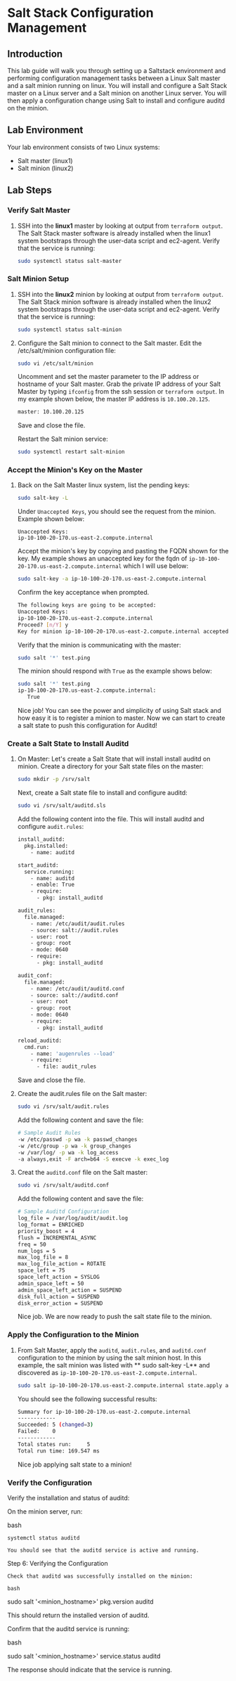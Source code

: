 # Salt Stack Configuration Management
## Introduction

This lab guide will walk you through setting up a Saltstack environment and performing configuration management tasks between a Linux Salt master and a salt minion running on linux.  You will install and configure a Salt Stack master on a Linux server and a Salt minion on another Linux server. You will then apply a configuration change using Salt to install and configure auditd on the minion.


## Lab Environment
Your lab environment consists of two Linux systems:

- Salt master (linux1)
- Salt minion (linux2)

## Lab Steps

### Verify Salt Master

1. SSH into the **linux1** master by looking at output from ```terraform output```.  The Salt Stack master software is already installed when the linux1 system bootstraps through the user-data script and ec2-agent.  Verify that the service is running:
   
   ```bash
   sudo systemctl status salt-master
   ``` 

### Salt Minion Setup

1. SSH into the **linux2** minion by looking at output from ```terraform output```.  The Salt Stack minion software is already installed when the linux2 system bootstraps through the user-data script and ec2-agent.  Verify that the service is running:

   ```bash
   sudo systemctl status salt-minion
   ```

2. Configure the Salt minion to connect to the Salt master.  Edit the /etc/salt/minion configuration file:

   ```bash
   sudo vi /etc/salt/minion
   ```

   Uncomment and set the master parameter to the IP address or hostname of your Salt master.  Grab the private IP address of your Salt Master by typing ```ifconfig``` from the ssh session or ```terraform output```.  In my example shown below, the master IP address is ```10.100.20.125```.

   ```bash
   master: 10.100.20.125
   ```

   Save and close the file.

   Restart the Salt minion service:
   ```bash
   sudo systemctl restart salt-minion
   ```

### Accept the Minion's Key on the Master

1. Back on the Salt Master linux system, list the pending keys:
   ```bash
   sudo salt-key -L
   ```

   Under ```Unaccepted Keys```, you should see the request from the minion.  Example shown below:
   ```
   Unaccepted Keys:
   ip-10-100-20-170.us-east-2.compute.internal
   ```

   Accept the minion's key by copying and pasting the FQDN shown for the key.  My example shows an unaccepted key for the fqdn of ```ip-10-100-20-170.us-east-2.compute.internal``` which I will use below:
   ```bash
   sudo salt-key -a ip-10-100-20-170.us-east-2.compute.internal
   ```

   Confirm the key acceptance when prompted.
   ```bash
   The following keys are going to be accepted:
   Unaccepted Keys:
   ip-10-100-20-170.us-east-2.compute.internal
   Proceed? [n/Y] y
   Key for minion ip-10-100-20-170.us-east-2.compute.internal accepted.
   ```

   Verify that the minion is communicating with the master:
   ```bash
   sudo salt '*' test.ping
   ```

   The minion should respond with ```True``` as the example shows below:
   ```bash
   sudo salt '*' test.ping
   ip-10-100-20-170.us-east-2.compute.internal:
      True
   ```

   Nice job!  You can see the power and simplicity of using Salt stack and how easy it is to register a minion to master.  Now we can start to create a salt state to push this configuration for Auditd!

### Create a Salt State to Install Auditd

1. On Master: Let's create a Salt State that will install install auditd on minion.  Create a directory for your Salt state files on the master:
   ```bash
   sudo mkdir -p /srv/salt
   ```

   Next, create a Salt state file to install and configure auditd:
   ```bash
   sudo vi /srv/salt/auditd.sls
   ```

   Add the following content into the file.  This will install auditd and configure ```audit.rules```:
   ```bash
   install_auditd:
     pkg.installed:
       - name: auditd

   start_auditd:
     service.running:
       - name: auditd
       - enable: True
       - require:
         - pkg: install_auditd

   audit_rules:
     file.managed:
       - name: /etc/audit/audit.rules
       - source: salt://audit.rules
       - user: root
       - group: root
       - mode: 0640
       - require:
         - pkg: install_auditd

   audit_conf:
     file.managed:
       - name: /etc/audit/auditd.conf
       - source: salt://auditd.conf
       - user: root
       - group: root
       - mode: 0640
       - require:
         - pkg: install_auditd

   reload_auditd:
     cmd.run:
       - name: 'augenrules --load'
       - require:
         - file: audit_rules
   ```
   
   Save and close the file.

2. Create the audit.rules file on the Salt master:
   ```bash
   sudo vi /srv/salt/audit.rules
   ```

   Add the following content and save the file:
   ```bash
   # Sample Audit Rules
   -w /etc/passwd -p wa -k passwd_changes
   -w /etc/group -p wa -k group_changes
   -w /var/log/ -p wa -k log_access
   -a always,exit -F arch=b64 -S execve -k exec_log
   ```

3. Creat the ```auditd.conf``` file on the Salt master:
   ```bash
   sudo vi /srv/salt/auditd.conf
   ```

   Add the following content and save the file:
   ```bash
   # Sample Auditd Configuration
   log_file = /var/log/audit/audit.log
   log_format = ENRICHED
   priority_boost = 4
   flush = INCREMENTAL_ASYNC
   freq = 50
   num_logs = 5
   max_log_file = 8
   max_log_file_action = ROTATE
   space_left = 75
   space_left_action = SYSLOG
   admin_space_left = 50
   admin_space_left_action = SUSPEND
   disk_full_action = SUSPEND
   disk_error_action = SUSPEND
   ```

   Nice job.  We are now ready to push the salt state file to the minion.


### Apply the Configuration to the Minion

1. From Salt Master, apply the ```auditd```, ```audit.rules```, and ```auditd.conf``` configuration to the minion by using the salt minion host.  In this example, the salt minion was listed with ** sudo salt-key -L** and discovered as ```ip-10-100-20-170.us-east-2.compute.internal```.
   ```bash
   sudo salt ip-10-100-20-170.us-east-2.compute.internal state.apply auditd
   ```

   You should see the following successful results:
   ```bash
   Summary for ip-10-100-20-170.us-east-2.compute.internal
   ------------
   Succeeded: 5 (changed=3)
   Failed:    0
   ------------
   Total states run:     5
   Total run time: 169.547 ms
   ```

   Nice job applying salt state to a minion!

### Verify the Configuration

Verify the installation and status of auditd:

On the minion server, run:

bash

    systemctl status auditd

    You should see that the auditd service is active and running.

Step 6: Verifying the Configuration

    Check that auditd was successfully installed on the minion:

    bash

sudo salt '<minion_hostname>' pkg.version auditd

This should return the installed version of auditd.

Confirm that the auditd service is running:

bash

sudo salt '<minion_hostname>' service.status auditd

The response should indicate that the service is running.
